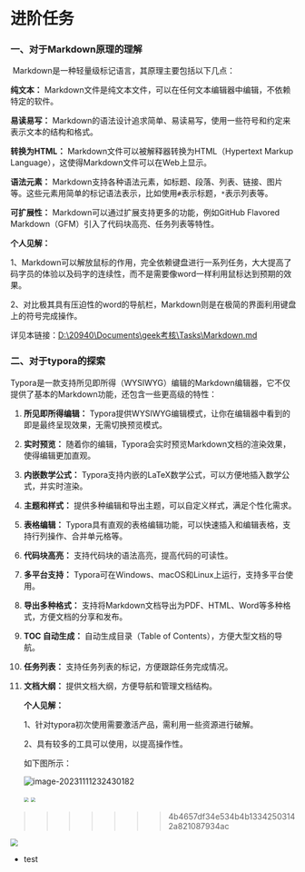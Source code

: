 # 进阶任务

###      一、对于Markdown原理的理解

​    Markdown是一种轻量级标记语言，其原理主要包括以下几点：

**纯文本：** Markdown文件是纯文本文件，可以在任何文本编辑器中编辑，不依赖特定的软件。

**易读易写：** Markdown的语法设计追求简单、易读易写，使用一些符号和约定来表示文本的结构和格式。

**转换为HTML：** Markdown文件可以被解释器转换为HTML（Hypertext Markup Language），这使得Markdown文件可以在Web上显示。

**语法元素：** Markdown支持各种语法元素，如标题、段落、列表、链接、图片等。这些元素用简单的标记语法表示，比如使用`#`表示标题，`*`表示列表等。

**可扩展性：** Markdown可以通过扩展支持更多的功能，例如GitHub Flavored Markdown（GFM）引入了代码块高亮、任务列表等特性。

**个人见解：**

1、Markdown可以解放鼠标的作用，完全依赖键盘进行一系列任务，大大提高了码字员的体验以及码字的连续性，而不是需要像word一样利用鼠标达到预期的效果。

2、对比极其具有压迫性的word的导航栏，Markdown则是在极简的界面利用键盘上的符号完成操作。

详见本链接：[D:\20940\Documents\geek考核\Tasks\Markdown.md]()

### 二、对于typora的探索

​    Typora是一款支持所见即所得（WYSIWYG）编辑的Markdown编辑器，它不仅提供了基本的Markdown功能，还包含一些更高级的特性：

1. **所见即所得编辑：** Typora提供WYSIWYG编辑模式，让你在编辑器中看到的即是最终呈现效果，无需切换预览模式。

2. **实时预览：** 随着你的编辑，Typora会实时预览Markdown文档的渲染效果，使得编辑更加直观。

3. **内嵌数学公式：** Typora支持内嵌的LaTeX数学公式，可以方便地插入数学公式，并实时渲染。

4. **主题和样式：** 提供多种编辑和导出主题，可以自定义样式，满足个性化需求。

5. **表格编辑：** Typora具有直观的表格编辑功能，可以快速插入和编辑表格，支持行列操作、合并单元格等。

6. **代码块高亮：** 支持代码块的语法高亮，提高代码的可读性。

7. **多平台支持：** Typora可在Windows、macOS和Linux上运行，支持多平台使用。

8. **导出多种格式：** 支持将Markdown文档导出为PDF、HTML、Word等多种格式，方便文档的分享和发布。

9. **TOC 自动生成：** 自动生成目录（Table of Contents），方便大型文档的导航。

10. **任务列表：** 支持任务列表的标记，方便跟踪任务完成情况。

11. **文档大纲：** 提供文档大纲，方便导航和管理文档结构。

    

    **个人见解：**

    1、针对typora初次使用需要激活产品，需利用一些资源进行破解。

    2、具有较多的工具可以使用，以提高操作性。

    如下图所示：

    

    ![image-20231111232430182](C:\Users\20940\AppData\Roaming\Typora\typora-user-images\image-20231111232430182.png)

    

    <img src="C:\Users\20940\Pictures\Screenshots\屏幕截图 2023-11-11 232202.png" style="zoom: 50%;" />
    

    <img src="C:\Users\20940\Pictures\Screenshots\屏幕截图 2023-11-11 232202.png" style="zoom: 50%;" />

>>>>>>> 4b4657df34e534b4b13342503142a821087934ac
<img src="C:\Users\20940\Pictures\Screenshots\屏幕截图 2023-11-11 232119.png" style="zoom:80%;" />

+ test
